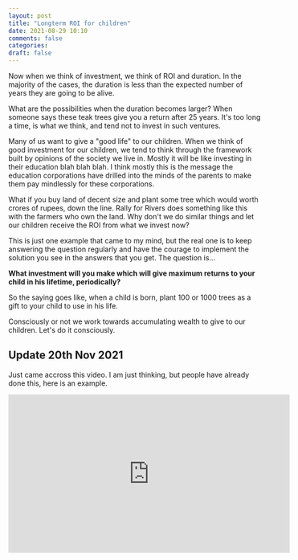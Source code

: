 ```yaml
---
layout: post
title: "Longterm ROI for children"
date: 2021-08-29 10:10
comments: false
categories:
draft: false
---
```


Now when we think of investment, we think of ROI and duration. In the majority of the cases, the duration is less than the expected number of years they are going to be alive. 

What are the possibilities when the duration becomes larger? When someone says these teak trees give you a return after 25 years. It's too long a time, is what we think, and tend not to invest in such ventures. 

Many of us want to give a "good life" to our children. When we think of good investment for our children, we tend to think through the framework built by opinions of the society we live in. Mostly it will be like investing in their education blah blah blah. I think mostly this is the message the education corporations have drilled into the minds of the parents to make them pay mindlessly for these corporations. 

What if you buy land of decent size and plant some tree which would worth crores of rupees, down the line. Rally for Rivers does something like this with the farmers who own the land. Why don't we do similar things and let our children receive the ROI from what we invest now?

This is just one example that came to my mind, but the real one is to keep answering the question regularly and have the courage to implement the solution you see in the answers that you get. The question is... 

**What investment will you make which will give maximum returns to your child in his lifetime, periodically?**

So the saying goes like, when a child is born, plant 100 or 1000 trees as a gift to your child to use in his life. 

Consciously or not we work towards accumulating wealth to give to our children. Let's do it consciously.

## Update 20th Nov 2021
Just came accross this video. I am just thinking, but people have already done this, here is an example.

<iframe width="560" height="315" src="https://www.youtube-nocookie.com/embed/GvpGlwvhZiQ" title="YouTube video player" frameborder="0" allow="accelerometer; autoplay; clipboard-write; encrypted-media; gyroscope; picture-in-picture" allowfullscreen></iframe>
